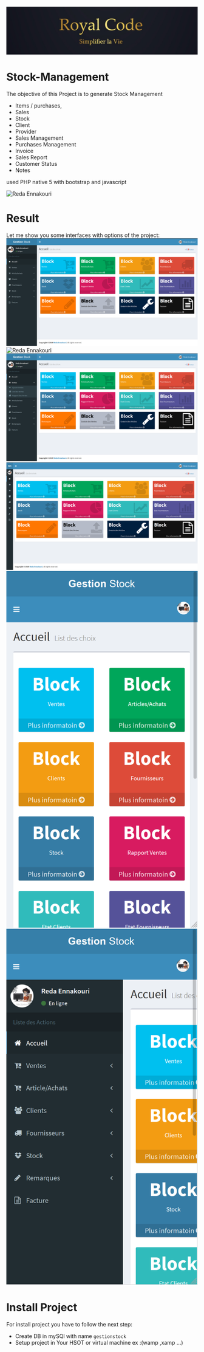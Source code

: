 ![Reda Ennakouri](https://raw.githubusercontent.com/redaEnnakouri/vue-twitch-video-controls/main/images/royalCode.jpeg)

# Stock-Management

The objective of this Project is to generate  Stock Management 
* Items / purchases,
* Sales
* Stock
* Client 
* Provider
* Sales Management
* Purchases Management
* Invoice
* Sales Report
* Customer Status
* Notes

 used PHP native 5 with bootstrap  and javascript


![Reda Ennakouri](https://camo.githubusercontent.com/03f7e55f3cae2f2677b0f8b7e899d7aa3a6514075fe2581514fa0fe79f97e471/68747470733a2f2f6d6963726f77656265722e636f6d2f63646e2f323031395f76657273696f6e2f537461722d4d6963726f77656265722e676966)

# Result

Let me show you some interfaces with options of the project:
![Reda Ennakouri](https://github.com/redaEnnakouri/Stock-Management/blob/main/Images/Capture.PNG?raw=true)
![Reda Ennakouri](https://github.com/redaEnnakouri/Stock-Management/blob/main/Images/Capture1.PNG?raw=true)
![Reda Ennakouri](https://github.com/redaEnnakouri/Stock-Management/blob/main/Images/Capture2.PNG?raw=true)
![Reda Ennakouri](https://github.com/redaEnnakouri/Stock-Management/blob/main/Images/Capture4.PNG?raw=true)
![Reda Ennakouri](https://github.com/redaEnnakouri/Stock-Management/blob/main/Images/Capture3.PNG?raw=true)
![Reda Ennakouri](https://github.com/redaEnnakouri/Stock-Management/blob/main/Images/Capture5.PNG?raw=true)

# Install Project
For install project  you have to follow the next step:
* Create DB in mySQl with name `gestionstock`
* Setup project in Your HSOT or virtual machine ex :(wamp ,xamp ...)

 

